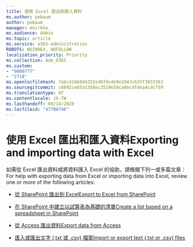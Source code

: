 ```yaml
---
title: 使用 Excel 匯出和匯入資料
ms.author: pebaum
author: pebaum
manager: mnirkhe
ms.audience: Admin
ms.topic: article
ms.service: o365-administration
ROBOTS: NOINDEX, NOFOLLOW
localization_priority: Priority
ms.collection: Adm_O365
ms.custom:
- "9000777"
- "2718"
ms.openlocfilehash: 7abc416b8d4322ed6fdcde9e1943c625f3833363
ms.sourcegitcommit: c6692ce0fa1358ec3529e59ca0ecdfdea4cdc759
ms.translationtype: HT
ms.contentlocale: zh-TW
ms.lasthandoff: 09/14/2020
ms.locfileid: "47708746"
---
```

# <a name="exporting-and-importing-data-with-excel"></a><span data-ttu-id="b35d6-102">使用 Excel 匯出和匯入資料</span><span class="sxs-lookup"><span data-stu-id="b35d6-102">Exporting and importing data with Excel</span></span>

<span data-ttu-id="b35d6-103">如需從 Excel 匯出資料或將資料匯入 Excel 的協助，請檢閱下列一或多篇文章：</span><span class="sxs-lookup"><span data-stu-id="b35d6-103">For help with exporting data from Excel or importing data into Excel, review one or more of the following articles:</span></span>

- [<span data-ttu-id="b35d6-104">從 SharePoint 匯出到 Excel</span><span class="sxs-lookup"><span data-stu-id="b35d6-104">Export to Excel from SharePoint</span></span>](https://support.office.com/client/bfb2ea48-6118-4fa9-abb6-cced9424e5d9)

- [<span data-ttu-id="b35d6-105">在 SharePoint 中建立以試算表為基礎的清單</span><span class="sxs-lookup"><span data-stu-id="b35d6-105">Create a list based on a spreadsheet in SharePoint</span></span>](https://support.office.com/article/Create-a-list-based-on-a-spreadsheet-380CFEB5-6E14-438E-988A-C2B9BEA574FA)

- [<span data-ttu-id="b35d6-106">從 Access 匯出資料</span><span class="sxs-lookup"><span data-stu-id="b35d6-106">Export data from Access</span></span>](https://support.office.com/client/64E974E6-AE43-4301-A53E-20463655B1A9)

- [<span data-ttu-id="b35d6-107">匯入或匯出文字 (.txt 或 .csv) 檔案</span><span class="sxs-lookup"><span data-stu-id="b35d6-107">Import or export text (.txt or .csv) files</span></span>](https://support.office.com/client/5250ac4c-663c-47ce-937b-339e391393ba)
